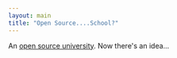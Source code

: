 ```yaml
---
layout: main
title: "Open Source....School?"
---
```

An [open source
university](http://www.mydd.com/comments/2005/6/5/182322/3443/5#5). Now
there's an idea...

